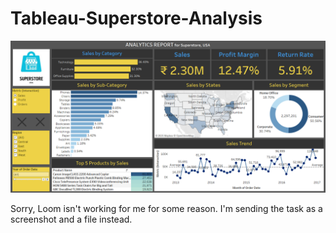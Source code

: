 # Tableau-Superstore-Analysis


![Моє власне зображення](445242160-88c078b7-5ebd-47e2-9e94-9156e81f34b0.png)


Sorry, Loom isn't working for me for some reason. I'm sending the task as a screenshot and a file instead.
